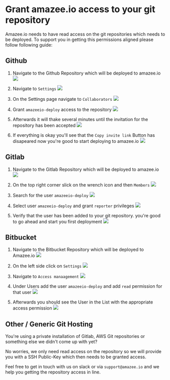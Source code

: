 # Grant amazee.io access to your git repository

Amazee.io needs to have read access on the git repositories which needs to be deployed. To support you in getting this permissions aligned please follow following guide:

<!-- toc -->

## Github

1. Navigate to the Github Repository which will be deployed to amazee.io
  ![](giving-access/github1.png)

2. Navigate to `Settings`
  ![](giving-access/github2.png)

3. On the Settings page navigate to `Collaborators`
  ![](giving-access/github3.png)

4. Grant `amazeeio-deploy` access to the repository
  ![](giving-access/github4.png)

5. Afterwards it will thake several minutes until the invitation for the repository has been accepted
  ![](giving-access/github5.png)

6. If everything is okay you'll see that the `Copy invite link` Button has disapeared now you're good to start deploying to amazee.io
![](giving-access/github6.png)

## Gitlab
1. Navigate to the Gitlab Repository which will be deployed to amazee.io
  ![](giving-access/gitlab1.png)

2. On the top right corner slick on the wrench icon and then `Members`
  ![](giving-access/gitlab2.png)

3. Search for the user `amazeeio-deploy`
  ![](giving-access/gitlab4.png)

4. Select user `amazeeio-deploy` and grant `reporter` privileges
  ![](giving-access/gitlab5.png)

5. Verify that the user has been added to your git repository. you're good to go ahead and start you first deployment
  ![](giving-access/gitlab6.png)

## Bitbucket
1. Navigate to the Bitbucket Repository which will be deployed to Amazee.io
  ![](giving-access/bitbucket1.png)

2. On the left side click on `Settings`
  ![](giving-access/bitbucket2.png)

3. Navigate to `Access manaagement`
![](giving-access/bitbucket3.png)

4. Under Users add the user `amazeeio-deploy` and add `read` permission for that user
![](giving-access/bitbucket4.png)

5. Afterwards you should see the User in the List with the appropriate access permission
![](giving-access/bitbucket5.png)

## Other / Generic Git Hosting
You're using a private installation of Gitlab, AWS Git repositories or something else we didn't come up with yet?

No worries, we only need read access on the repository so we will provide you with a SSH Public-Key which then needs to be granted access.

Feel free to get in touch with us on slack or via `support@amazee.io` and we help you getting the repository access in line.
